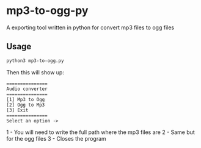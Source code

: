# mp3-to-ogg-py
A exporting tool written in python for convert mp3 files to ogg files

## Usage
```bash
python3 mp3-to-ogg.py
```
Then this will show up:
```
===============
Audio converter
===============
[1] Mp3 to Ogg
[2] Ogg to Mp3
[3] Exit
===============
Select an option -> 
```

1 - You will need to write the full path where the mp3 files are
2 - Same but for the ogg files
3 - Closes the program

